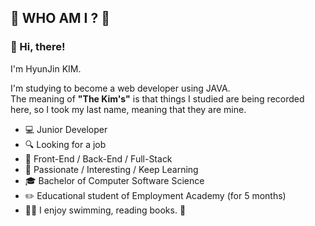 ## :star2: WHO AM I ? :star2:

 ### :wave: Hi, there!

I'm HyunJin KIM.   

I'm studying to become a web developer using JAVA.   
The meaning of **"The Kim's"** is that things I studied are being recorded here, so I took my last name, meaning that they are mine.

- :computer: Junior Developer
- :mag: Looking for a job
- :briefcase: Front-End / Back-End / Full-Stack
- :muscle: Passionate / Interesting / Keep Learning
- :mortar_board: Bachelor of Computer Software Science
- :pencil2: Educational student of Employment Academy (for 5 months)
-  :swimming_woman: I enjoy swimming, reading books. :book:

